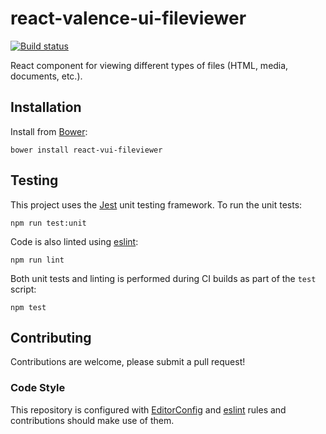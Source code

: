 # react-valence-ui-fileviewer
[![Build status][ci-image]][ci-url]

React component for viewing different types of files (HTML, media, documents, etc.).

## Installation

Install from [Bower](http://bower.io/):

```shell
bower install react-vui-fileviewer
```

## Testing

This project uses the [Jest](https://facebook.github.io/jest/) unit testing framework. To run the unit tests:

```shell
npm run test:unit
```

Code is also linted using [eslint](http://eslint.org/):

```shell
npm run lint
```

Both unit tests and linting is performed during CI builds as part of the `test` script:

```shell
npm test
```

## Contributing
Contributions are welcome, please submit a pull request!

### Code Style

This repository is configured with [EditorConfig](http://editorconfig.org) and [eslint](http://eslint.org/) rules and contributions should make use of them.

[ci-url]: https://travis-ci.org/Brightspace/react-valence-ui-fileviewer
[ci-image]: https://img.shields.io/travis/Brightspace/react-valence-ui-fileviewer.svg
